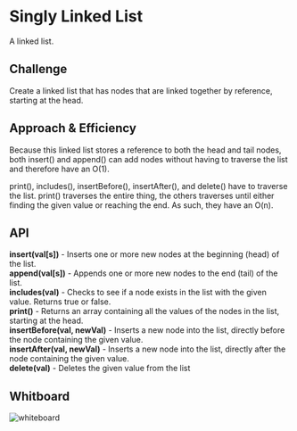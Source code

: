 # Singly Linked List  
A linked list.   
  
## Challenge  
Create a linked list that has nodes that are linked together by reference, starting at the head.    

## Approach & Efficiency
Because this linked list stores a reference to both the head and tail nodes, both insert() and append() can add nodes without having to traverse the list and therefore have an O(1).  
  
print(), includes(), insertBefore(), insertAfter(), and delete() have to traverse the list. print() traverses the entire thing, the others traverses until either finding the given value or reaching the end. As such, they have an O(n).  
  
## API  
**insert(val[s])** - Inserts one or more new nodes at the beginning (head) of the list.  
**append(val[s])** - Appends one or more new nodes to the end (tail) of the list.  
**includes(val)** - Checks to see if a node exists in the list with the given value. Returns true or false.  
**print()** - Returns an array containing all the values of the nodes in the list, starting at the head.  
**insertBefore(val, newVal)** - Inserts a new node into the list, directly before the node containing the given value.  
**insertAfter(val, newVal)** - Inserts a new node into the list, directly after the node containing the given value.  
**delete(val)** - Deletes the given value from the list  
    
## Whitboard  
![whiteboard](https://github.com/MSpake/data-structures-and-algorithms/blob/master/assets/linked-list.jpg)